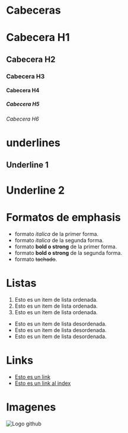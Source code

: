 # Cabeceras 
# Cabecera H1
## Cabecera H2
### Cabecera H3
#### Cabecera H4
##### Cabecera H5
###### Cabecera H6

# underlines
Underline 1
------------

Underline 2
===========

# Formatos de emphasis
- formato *italica* de la primer forma.
- formato _italica_ de la segunda forma.
- formato **bold o strong** de la primer forma.
- formato __bold o strong__ de la segunda forma.
- formato ~~tachado~~.

# Listas
1. Esto es un item de lista ordenada.
2. Esto es un item de lista ordenada.
3. Esto es un item de lista ordenada.

- Esto es un item de lista desordenada. 
- Esto es un item de lista desordenada. 
- Esto es un item de lista desordenada. 

# Links
- [Esto es un link](http://www.google.com)
- [Esto es un link al index](index.html)

# Imagenes
![Logo github](https://cdn-icons-png.flaticon.com/512/25/25231.png)
